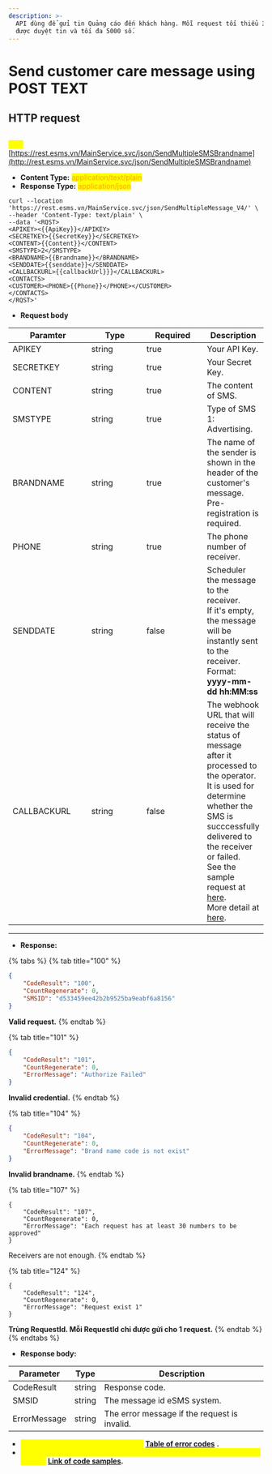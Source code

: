 ```yaml
---
description: >-
  API dùng để gửi tin Quảng cáo đến khách hàng. Mỗi request tối thiểu 30 số để
  được duyệt tin và tối đa 5000 số.
---
```


# Send customer care message using POST TEXT

## HTTP request

\
<mark style="color:yellow;">**`POST`**</mark> [https://rest.esms.vn/MainService.svc/json/SendMultipleSMSBrandname](http://rest.esms.vn/MainService.svc/json/SendMultipleSMSBrandname)

* **Content Type:** <mark style="color:orange;">application/text/plain</mark>
* **Response Type:** <mark style="color:orange;">application/json</mark>

```
curl --location 'https://rest.esms.vn/MainService.svc/json/SendMultipleMessage_V4/' \
--header 'Content-Type: text/plain' \
--data '<RQST>
<APIKEY><{{ApiKey}}</APIKEY>
<SECRETKEY>{{SecretKey}}</SECRETKEY>
<CONTENT>{{Content}}</CONTENT>
<SMSTYPE>2</SMSTYPE>
<BRANDNAME>{{Brandname}}</BRANDNAME>
<SENDDATE>{{senddate}}</SENDDATE>
<CALLBACKURL>{{callbackUrl}}}</CALLBACKURL>
<CONTACTS>
<CUSTOMER><PHONE>{{Phone}}</PHONE></CUSTOMER>
</CONTACTS>
</RQST>'
```

* **Request body**

<table><thead><tr><th width="167">Paramter</th><th width="149">Type</th><th width="141" data-type="checkbox">Required</th><th>Description</th></tr></thead><tbody><tr><td>APIKEY</td><td>string</td><td>true</td><td>Your API Key.</td></tr><tr><td>SECRETKEY</td><td>string</td><td>true</td><td>Your Secret Key.</td></tr><tr><td>CONTENT</td><td>string</td><td>true</td><td>The content of SMS.</td></tr><tr><td>SMSTYPE</td><td>string</td><td>true</td><td>Type of SMS<br>1: Advertising.</td></tr><tr><td>BRANDNAME</td><td>string</td><td>true</td><td>The name of the sender is shown in the header of the customer's message. Pre-registration is required.</td></tr><tr><td>PHONE</td><td>string</td><td>true</td><td>The phone number of receiver.</td></tr><tr><td>SENDDATE</td><td>string</td><td>false</td><td>Scheduler the message to the receiver.<br>If it's empty, the message will be instantly sent to the receiver.<br>Format: <strong>yyyy-mm-dd hh:MM:ss</strong></td></tr><tr><td>CALLBACKURL</td><td>string</td><td>false</td><td>The webhook URL that will receive the status of message after it processed to the operator. It is used for determine whether the SMS is succcessfully delivered to the receiver or failed.<br>See the sample request at <a href="https://samplefordevelopers.esms.vn/#20f85e1f-3d9e-4ff4-bc4f-8d9c9edbc88a">here</a>.<br>More detail at <a href="../callback-url.md">here</a>.</td></tr></tbody></table>

***

* **Response:**

{% tabs %}
{% tab title="100" %}
```json
{
    "CodeResult": "100",
    "CountRegenerate": 0,
    "SMSID": "d533459ee42b2b9525ba9eabf6a8156"
}
```

**Valid request.**
{% endtab %}

{% tab title="101" %}
```json
{
    "CodeResult": "101",
    "CountRegenerate": 0,
    "ErrorMessage": "Authorize Failed"
}
```

**Invalid credential.**
{% endtab %}

{% tab title="104" %}
```json
{
    "CodeResult": "104",
    "CountRegenerate": 0,
    "ErrorMessage": "Brand name code is not exist"
}
```

**Invalid brandname.**
{% endtab %}

{% tab title="107" %}
```
{
    "CodeResult": "107",
    "CountRegenerate": 0,
    "ErrorMessage": "Each request has at least 30 numbers to be approved"
}
```

Receivers are not enough.
{% endtab %}

{% tab title="124" %}
```
{
    "CodeResult": "124",
    "CountRegenerate": 0,
    "ErrorMessage": "Request exist 1"
}
```

**Trùng RequestId. Mỗi RequestId chỉ được gửi cho 1 request.**
{% endtab %}
{% endtabs %}

* **Response body:**

| Parameter    | Type   | Description                                  |
| ------------ | ------ | -------------------------------------------- |
| CodeResult   | string | Response code.                               |
| SMSID        | string | The message id eSMS system.                  |
| ErrorMessage | string | The error message if the request is invalid. |

* _<mark style="color:yellow;">**The detail of error code can refer at**</mark>_ [**Table of error codes**](../table-of-error-codes.md) **.**
* _<mark style="color:yellow;">**Get the  sample of code for programing languagues to use in Postman refer at**</mark>_ [**Link  of code samples**](https://samplefordevelopers.esms.vn/#850974b9-12cf-46f5-946c-e8e15aa3585b)**.**
